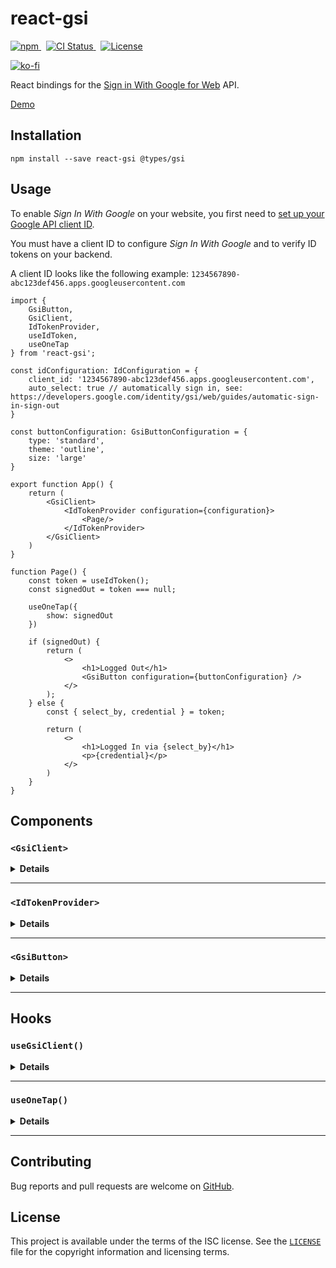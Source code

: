 # react-gsi

<p>
    <a href="https://www.npmjs.com/package/react-gsi" target="_blank" rel="noreferrer">
      <img alt="npm" src="https://img.shields.io/npm/v/react-gsi.svg" />
    </a>&nbsp;
    <a href="https://github.com/michaelbull/react-gsi/actions?query=workflow%3Aci" target="_blank" rel="noreferrer">
      <img alt="CI Status" src="https://github.com/michaelbull/react-gsi/workflows/ci/badge.svg" />
    </a>&nbsp;
    <a href="https://github.com/michaelbull/react-gsi/blob/master/LICENSE" target="_blank" rel="noreferrer">
      <img alt="License" src="https://img.shields.io/github/license/michaelbull/react-gsi.svg" />
    </a>
</p>
<p>
  <a href="https://ko-fi.com/R5R0CFMN6" target="_blank" rel="noreferrer">
    <img alt="ko-fi" src="https://ko-fi.com/img/githubbutton_sm.svg" />
  </a>
</p>

React bindings for the [Sign in With Google for Web][gsi-overview] API.

[Demo][storybook]

## Installation

```shell
npm install --save react-gsi @types/gsi
```

## Usage

To enable _Sign In With Google_ on your website, you first need to [set up your
Google API client ID][gsi-setup].

You must have a client ID to configure _Sign In With Google_ and to verify ID
tokens on your backend.

A client ID looks like the following example:
`1234567890-abc123def456.apps.googleusercontent.com`

```tsx
import {
    GsiButton,
    GsiClient,
    IdTokenProvider,
    useIdToken,
    useOneTap
} from 'react-gsi';

const idConfiguration: IdConfiguration = {
    client_id: '1234567890-abc123def456.apps.googleusercontent.com',
    auto_select: true // automatically sign in, see: https://developers.google.com/identity/gsi/web/guides/automatic-sign-in-sign-out
}

const buttonConfiguration: GsiButtonConfiguration = {
    type: 'standard',
    theme: 'outline',
    size: 'large'
}

export function App() {
    return (
        <GsiClient>
            <IdTokenProvider configuration={configuration}>
                <Page/>
            </IdTokenProvider>
        </GsiClient>
    )
}

function Page() {
    const token = useIdToken();
    const signedOut = token === null;

    useOneTap({
        show: signedOut
    })

    if (signedOut) {
        return (
            <>
                <h1>Logged Out</h1>
                <GsiButton configuration={buttonConfiguration} />
            </>
        );
    } else {
        const { select_by, credential } = token;

        return (
            <>
                <h1>Logged In via {select_by}</h1>
                <p>{credential}</p>
            </>
        )
    }
}
```

## Components

### `<GsiClient>`

<details>
<summary><strong>Details</strong></summary>

The `<GsiClient>` component loads the [client library][gsi-library].

Fallbacks can be provided whilst the library is loading or if it has failed to
load.

Once loaded, the [Sign In With Google JavaScript API][gsi-api] will be
accessible via `google.accounts.id`.

```tsx
function LoadingFallback() {
    return <span>Loading...</span>
}

function ErrorFallback() {
    return <span>Error</span>
}

function App() {
    return (
        <GsiClient loading={LoadingFallback} error={ErrorFallback}>
            Library Loaded
        </GsiClient>
    );
}
```
</details>

---

### `<IdTokenProvider>`

<details>
<summary><strong>Details</strong></summary>

The `<IdTokenProvider>` initializes the API with the supplied
[`IdConfiguration`][gsi-IdConfiguration].

When the API invokes the [`callback`][gsi-callback] to indicate a successful
sign-in, the ID Token returned is stored and passed to the children of the
`<IdTokenProvider>` via an `<IdTokenContext>`.

Children may access the token in the current context by using the
`useIdToken()` hook.

```tsx
const idConfiguration: IdConfiguration = {
    client_id: '1234567890-abc123def456.apps.googleusercontent.com'
}

function App() {
    return (
        <GsiClient>
            <IdTokenProvider configuration={idConfiguration}>
                <Page />
            </IdTokenProvider>
        </GsiClient>
    );
}

function Page() {
    const token = useIdToken();

    ...
}
```
</details>

---

### `<GsiButton>`

<details>
<summary><strong>Details</strong></summary>

The `<GsiButton>` will render the [Sign in with Google button][gsi-button].

```tsx
const buttonConfiguration: GsiButtonConfiguration = {
    type: 'standard',
    theme: 'outline',
    size: 'large'
}

function App() {
    return (
        <GsiClient>
            <GsiButton configuration={buttonConfiguration} />
        </GsiClient>
    );
}
```

![A button that says 'Sign in with Google' with no personalized information.](https://developers.google.com/static/identity/gsi/web/images/standard-button-white.png)

</details>

---

## Hooks

### `useGsiClient()`

<details>
<summary><strong>Details</strong></summary>

The `useGsiClient()` hook loads the [client library][gsi-library].

The status of the script can be accessed via the return type.

Once loaded, the [Sign In With Google JavaScript API][gsi-api] will be
accessible via `google.accounts.id`.

```tsx
function App() {
    const { status } = useGsiClient();

    switch (status.type) {
        case 'loading':
            return <span>Loading...</span>;

        case 'loaded':
            return <Page />;

        case 'error':
            return <span>Error</span>;
    }
}
```
</details>

---

### `useOneTap()`

<details>
<summary><strong>Details</strong></summary>

The `useOneTap()` hook controls the [One Tap][gsi-onetap] flow.

The flow can begin by calling `prompt`, and can be stopped by calling `cancel.`

By default, the prompt will show automatically on mount. This can be changed by
setting the `show` flag to `false`.

```tsx
function App() {
    const { prompt, cancel } = useOneTap({
        show: false // don't show on mount
    });

    return (
        <>
            <button type="button" onClick={prompt}>Prompt</button>
            <button type="button" onClick={cancel}>Cancel</button>
        </>
    )
}
```

![Account Chooser page](https://developers.google.com/static/identity/gsi/web/images/one-tap-ac.png)

</details>

---

## Contributing

Bug reports and pull requests are welcome on [GitHub][github].

## License

This project is available under the terms of the ISC license. See the
[`LICENSE`][license] file for the copyright information and licensing terms.

[npm]: https://www.npmjs.com/package/react-gsi
[github]: https://github.com/michaelbull/react-gsi
[license]: https://github.com/michaelbull/react-gsi/blob/master/LICENSE

[storybook]: https://michaelbull.github.io/react-gsi/?path=/story/examples

[gsi-overview]: https://developers.google.com/identity/gsi/web/guides/overview
[gsi-setup]: https://developers.google.com/identity/gsi/web/guides/get-google-api-clientid#get_your_google_api_client_id
[gsi-library]: https://developers.google.com/identity/gsi/web/guides/client-library
[gsi-api]: https://developers.google.com/identity/gsi/web/reference/js-reference
[gsi-IdConfiguration]: https://developers.google.com/identity/gsi/web/reference/js-reference#IdConfiguration
[gsi-callback]: https://developers.google.com/identity/gsi/web/reference/js-reference#callback
[gsi-button]: https://developers.google.com/identity/gsi/web/guides/offerings#sign_in_with_google_button
[gsi-onetap]: https://developers.google.com/identity/gsi/web/guides/offerings#one_tap
